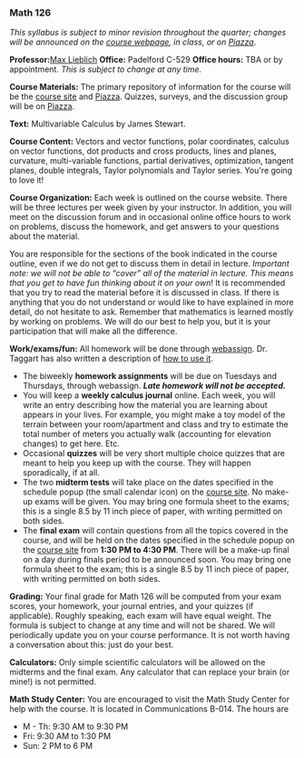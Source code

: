 ### Math 126

*This syllabus is subject to minor revision throughout the quarter; changes will be announced on the [course webpage](http://maxlieblich.github.io/math126), in class, or on [Piazza](http://piazza.com/washington/fall2014/math126gi/home)*.

**Professor:**[Max Lieblich](http://www.math.washington.edu/~lieblich/)
**Office:** Padelford C-529
**Office hours:** TBA or by appointment. *This is subject to change at
any time.*

**Course Materials:** The primary repository of information for the course will be the [course site](http://maxlieblich.github.io/math126) and [Piazza](http://piazza.com/washington/fall2014/math126gi/home). Quizzes, surveys, and the discussion group will be on [Piazza](http://piazza.com/washington/fall2014/math126gi/home).

**Text:** Multivariable Calculus by James Stewart.

**Course Content:** Vectors and vector functions, polar coordinates, calculus on vector functions, dot products and cross products, lines and planes, curvature, multi-variable functions, partial derivatives, optimization, tangent planes, double integrals, Taylor polynomials and Taylor series. You're going to love it!

**Course Organization:** Each week is outlined on the course website. There will be three lectures per week given by your instructor. In addition, you will meet on the discussion forum and in occasional online office hours to work on problems, discuss the homework, and get answers to your questions about the material.

You are responsible for the sections of the book indicated in the course outline, even if we do not get to discuss them in detail in lecture. *Important note: we will not be able to “cover” all of the material in lecture. This means that you get to have fun thinking about it on your own*! It is recommended that you try to read the material before it is discussed in class. If there is anything that you do not understand or would like to have explained in more detail, do not hesitate to ask. Remember that mathematics is learned mostly by working on problems. We will do our best to help you, but it is your participation that will make all the difference.

**Work/exams/fun:** All homework will be done through [webassign](https://www.webassign.net/washington/login.html). Dr. Taggart has also written a description of [how to use it](http://www.math.washington.edu/~taggart/m126/howtowebassign.html).

-   The biweekly **homework assignments** will be due on Tuesdays and Thursdays, through webassign. ***Late homework will not be accepted.***
-   You will keep a **weekly calculus journal** online. Each week, you
    will write an entry describing how the material you are learning
    about appears in your lives. For example, you might make a toy model
    of the terrain between your room/apartment and class and try to
    estimate the total number of meters you actually walk (accounting
    for elevation changes) to get here. Etc.
-   Occasional **quizzes** will be very short multiple choice quizzes
    that are meant to help you keep up with the course. They will happen
    sporadically, if at all.
-   The two **midterm tests** will take place on the dates specified in
    the schedule popup (the small calendar icon) on the [course
    site](http://www.math.washington.edu/~lieblich/Math126/all.html). No
    make-up exams will be given. You may bring one formula sheet to the
    exams; this is a single 8.5 by 11 inch piece of paper, with writing
    permitted on both sides.
-   The **final exam** will contain questions from all the topics
    covered in the course, and will be held on the dates specified in
    the schedule popup on the [course
    site](http://www.math.washington.edu/~lieblich/Math126/all.html)
    from **1:30 PM to 4:30 PM**. There will be a make-up final on a day
    during finals period to be announced soon. You may bring one formula
    sheet to the exam; this is a single 8.5 by 11 inch piece of paper,
    with writing permitted on both sides.

**Grading:** Your final grade for Math 126 will be computed from your exam scores, your homework, your journal entries, and your quizzes (if applicable). Roughly speaking, each exam will have equal weight. The formula is subject to change at any time and will not be shared. We will periodically update you on your course performance. It is not worth having a conversation about this: just do your best.

**Calculators:** Only simple scientific calculators will be allowed on the midterms and the final exam. Any calculator that can replace your brain (or mine!) is not permitted.

**Math Study Center:** You are encouraged to visit the Math Study Center for help with the course. It is located in Communications B-014. The hours are

-   M - Th: 9:30 AM to 9:30 PM
-   Fri: 9:30 AM to 1:30 PM
-   Sun: 2 PM to 6 PM

